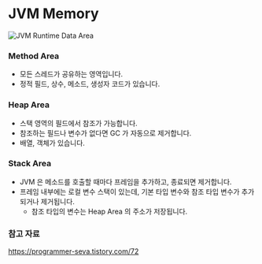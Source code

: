 # JVM Memory

![JVM Runtime Data Area](https://user-images.githubusercontent.com/55722186/74124316-29f27080-4c15-11ea-9c62-5af7769c2c73.png)

### Method Area
- 모든 스레드가 공유하는 영역입니다.
- 정적 필드, 상수, 메소드, 생성자 코드가 있습니다.

### Heap Area 
- 스택 영역의 필드에서 참조가 가능합니다.
- 참조하는 필드나 변수가 없다면 GC 가 자동으로 제거합니다.
- 배열, 객체가 있습니다.

### Stack Area
- JVM 은 메소드를 호출할 때마다 프레임을 추가하고, 종료되면 제거합니다.
- 프레임 내부에는 로컬 변수 스택이 있는데, 기본 타입 변수와 참조 타입 변수가 추가되거나 제거됩니다.
    - 참조 타입의 변수는 Heap Area 의 주소가 저장됩니다.


### 참고 자료
https://programmer-seva.tistory.com/72